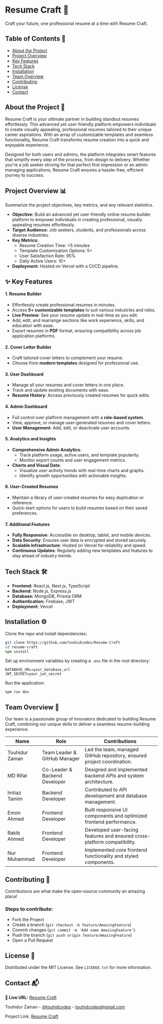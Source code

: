 
# Resume Craft 🌟

Craft your future, one professional resume at a time with Resume Craft.


## Table of Contents 📖

- [About the Project](#about-the-project)
- [Project Overview](#project-overview)
- [Key Features](#key-features)
- [Tech Stack](#tech-stack)
- [Installation](#installation)
- [Team Overview](#team-overview)
- [Contributing](#contributing)
- [License](#license)
- [Contact](#contact)

## About the Project 📃

Resume Craft is your ultimate partner in building standout resumes effortlessly. This advanced yet user-friendly platform empowers individuals to create visually appealing, professional resumes tailored to their unique career aspirations. With an array of customizable templates and seamless functionality, Resume Craft transforms resume creation into a quick and enjoyable experience.

Designed for both users and admins, the platform integrates smart features that simplify every step of the process, from design to delivery. Whether you're a job seeker striving for that perfect first impression or an admin managing applications, Resume Craft ensures a hassle-free, efficient journey to success.


## Project Overview 📊

Summarize the project objectives, key metrics, and any relevant statistics.

- **Objective:** Build an advanced yet user-friendly online resume builder platform to empower individuals in creating professional, visually appealing resumes effortlessly.
- **Target Audience:** Job seekers, students, and professionals across diverse industries.
- **Key Metrics:**  
  - Resume Creation Time: <5 minutes
  - Template Customization Options: 5+
  - User Satisfaction Rate: 95%
  - Daily Active Users: 10+ 
- **Deployment:** Hosted on Vercel with a CI/CD pipeline.

## ✨ Key Features  

#### 1. **Resume Builder**  
- Effortlessly create professional resumes in minutes.  
- Access **5+ customizable templates** to suit various industries and roles.  
- **Live Preview**: See your resume update in real-time as you edit.  
- Add, edit, and rearrange sections like work experience, skills, and education with ease.  
- Export resumes in **PDF** format, ensuring compatibility across job application platforms.  

#### 2. **Cover Letter Builder**  
- Craft tailored cover letters to complement your resume.  
- Choose from **modern templates** designed for professional use. 

#### 3. **User Dashboard**  
- Manage all your resumes and cover letters in one place.  
- Track and update existing documents with ease.  
- **Resume History**: Access previously created resumes for quick edits.  

#### 4. **Admin Dashboard**  
- Full control over platform management with a **role-based system**.  
- View, approve, or manage user-generated resumes and cover letters.  
- **User Management**: Add, edit, or deactivate user accounts.  


#### 5. **Analytics and Insights**  
- **Comprehensive Admin Analytics**:  
  - Track platform usage, active users, and template popularity.  
  - Monitor export counts and user engagement metrics.  
- **Charts and Visual Data**:  
  - Visualize user activity trends with real-time charts and graphs.  
  - Identify growth opportunities with actionable insights.  

#### 6. **User-Created Resumes**  
- Maintain a library of user-created resumes for easy duplication or reference.  
- Quick-start options for users to build resumes based on their saved preferences.  

#### 7. **Additional Features**  
- **Fully Responsive**: Accessible on desktop, tablet, and mobile devices.    
- **Data Security**: Ensures user data is encrypted and stored securely.  
- **Scalable Infrastructure**: Hosted on Vercel for reliability and speed.  
- **Continuous Updates**: Regularly adding new templates and features to stay ahead of industry trends.  
 
## Tech Stack 🛠️

- **Frontend:** React.js, Next.js, TypeScript  
- **Backend:** Node.js, Express.js  
- **Database:** MongoDB, Prisma ORM  
- **Authentication:** Firebase, JWT  
- **Deployment:** Vercel  
## Installation ⚙️

Clone the repo and install dependencies:

```bash
git clone https://github.com/touhidcodes/Resume-Craft
cd resume-craft
npm install
```

Set up environment variables by creating a `.env` file in the root directory:

```env
DATABASE_URL=your_database_url
JWT_SECRET=your_jwt_secret
```

Run the application:

```bash
npm run dev
```
## Team Overview 👥

Our team is a passionate group of innovators dedicated to building Resume Craft, combining our unique skills to deliver a seamless resume-building experience. 

| Name            | Role                | Contributions                                        |  
|---------------------|--------------------------|------------------------------------------------------------|  
| Touhidur Zaman     | Team Leader & GitHub Manager | Led the team, managed GitHub repository, ensured project coordination. |  
| MD Rifat           | Co-Leader & Backend Developer | Designed and implemented backend APIs and system architecture. |  
| Imtiaz Tamim       | Backend Developer          | Contributed to API development and database management.     |  
| Emon Ahmed         | Frontend Developer         | Built responsive UI components and optimized frontend performance. |  
| Rakib Ahmed        | Frontend Developer         | Developed user-facing features and ensured cross-platform compatibility. |  
| Nur Muhammad       | Frontend Developer         | Implemented core frontend functionality and styled components. |  

## Contributing 🤝

Contributions are what make the open-source community an amazing place! 

### Steps to contribute:
  - Fork the Project
  - Create a branch (`git checkout -b feature/AmazingFeature`)
  - Commit changes (`git commit -m 'Add some AmazingFeature'`)
  - Push the branch (`git push origin feature/AmazingFeature`)
  - Open a Pull Request

## License 📜

Distributed under the MIT License. See `LICENSE.txt` for more information.


## Contact 📬

**🔗 Live URL:** [Resume Craft](https://resume-craft-nine.vercel.app/)

Touhidur Zaman - [@touhidcodes](https://www.linkedin.com/in/touhidur-zaman/) - touhidcodes@gmail.com  

Project Link: [Resume Craft](https://github.com/touhidcodes/Resume-Craft)

